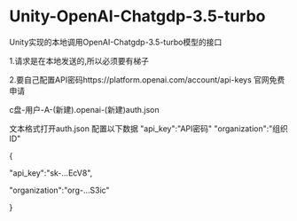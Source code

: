 # Unity-OpenAI-Chatgdp-3.5-turbo
Unity实现的本地调用OpenAI-Chatgdp-3.5-turbo模型的接口

1.请求是在本地发送的,所以必须要有梯子

2.要自己配置API密码https://platform.openai.com/account/api-keys 官网免费申请

c盘-用户-A-(新建).openai-(新建)auth.json

文本格式打开auth.json 配置以下数据 "api_key":"API密码" "organization":"组织ID"

{

 "api_key":"sk-...EcV8",
 
 "organization":"org-...S3ic"
 
}

